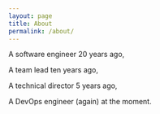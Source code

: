 ```yaml
---
layout: page
title: About
permalink: /about/
---
```


A software engineer 20 years ago,

A team lead ten years ago,

A technical director 5 years ago,

A DevOps engineer (again) at the moment.
